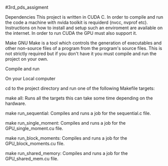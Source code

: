 #3rd_pds_assigment

Dependencies
This project is written in CUDA C. In order to compile and run the code a machine with nvida toolkit is requiderd (nvcc, nvprof etc). Instructions on how to install and setup such an enviroment are available on the internet. In order to run CUDA the GPU must also support it.

Make
GNU Make is a tool which controls the generation of executables and other non-source files of a program from the program's source files. This is not strictly required but if you don't have it you must compile and run the project on your own.


Compile and run

On your Local computer

cd to the project directory and run one of the following Makefile targets:

make all: Runs all the targets this can take some time depending on the hardware.

make run_sequential: Compiles and runs a job for the sequential.c file.

make run_single_moment: Compiles and runs a job for the GPU_single_moment.cu file.

make run_block_moments: Compiles and runs a job for the GPU_block_moments.cu file.

make run_shared_memory: Compiles and runs a job for the GPU_shared_mem.cu file.



